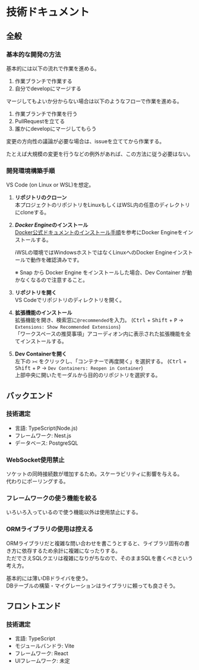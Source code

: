 # 技術ドキュメント

## 全般
### 基本的な開発の方法
基本的には以下の流れで作業を進める。
1. 作業ブランチで作業する
2. 自分でdevelopにマージする

マージしてもよいか分からない場合は以下のようなフローで作業を進める。
1. 作業ブランチで作業を行う
2. PullRequestを立てる
3. 誰かにdevelopにマージしてもらう

変更の方向性の議論が必要な場合は、issueを立ててから作業する。

たとえば大規模の変更を行うなどの例外があれば、この方法に従う必要はない。

### 開発環境構築手順
VS Code (on Linux or WSL)を想定。

1. **リポジトリのクローン**\
   本プロジェクトのリポジトリをLinuxもしくはWSL内の任意のディレクトリにcloneする。
1. ***Docker Engine*のインストール**\
   [Docker公式ドキュメントのインストール手順](https://docs.docker.com/engine/install/)を参考にDocker Engineをインストールする。

   ℹ️WSLの環境ではWindowsホストではなくLinuxへのDocker Engineインストールで動作を確認済みです。

   ※ Snap から Docker Engine をインストールした場合、Dev Container が動かなくなるので注意すること。
1. **リポジトリを開く**\
   VS Codeでリポジトリのディレクトリを開く。
1. **拡張機能のインストール**\
   拡張機能を開き、検索窓に`@recommended`を入力。 (<kbd>Ctrl</kbd> + <kbd>Shift</kbd> + <kbd>P</kbd> → `Extensions: Show Recommended Extensions`)\
   「ワークスペースの推奨事項」アコーディオン内に表示された拡張機能を全てインストールする。
1. **Dev Containerを開く**\
   左下の `><` をクリックし、「コンテナーで再度開く」を選択する。 (<kbd>Ctrl</kbd> + <kbd>Shift</kbd> + <kbd>P</kbd> → `Dev Containers: Reopen in Container`)\
   上部中央に開いたモーダルから目的のリポジトリを選択する。

## バックエンド
### 技術選定
- 言語: TypeScript(Node.js)
- フレームワーク: Nest.js
- データベース: PostgreSQL

### WebSocket使用禁止
ソケットの同時接続数が増加するため。スケーラビリティに影響を与える。  
代わりにポーリングする。  

### フレームワークの使う機能を絞る
いろいろ入っているので使う機能以外は使用禁止にする。

### ORMライブラリの使用は控える
ORMライブラリだと複雑な問い合わせを書こうとすると、ライブラリ固有の書き方に依存するため余計に複雑になったりする。  
ただでさえSQLクエリは複雑になりがちなので、そのままSQLを書くべきという考え方。

基本的には薄いDBドライバを使う。  
DBテーブルの構築・マイグレーションはライブラリに頼っても良さそう。

## フロントエンド
### 技術選定
- 言語: TypeScript
- モジュールバンドラ: Vite
- フレームワーク: React
- UIフレームワーク: 未定

